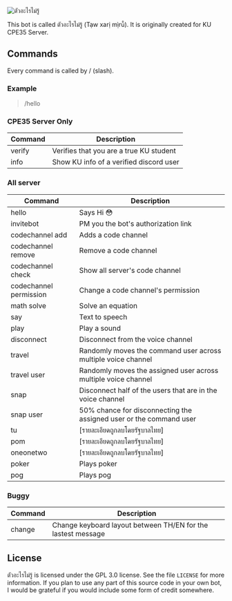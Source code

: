 ![ตัวอะไรไม่รู้](https://cdn.discordapp.com/avatars/570544162555035658/54af40f5b4815fa1961836f280b72452.png?size=128)


This bot is called ตัวอะไรไม่รู้ (Tạw xarị mị̀rū̂). It is originally created for KU CPE35 Server.



<h2>Commands</h2>


Every command is called by / (slash).

<h3>Example</h3>


> /hello


<h3>CPE35 Server Only</h3>

|Command  | Description |
|--|--|
|verify|Verifies that you are a true KU student|
|info|Show KU info of a verified discord user|


<h3>All server</h3>

|Command  | Description |
|--|--|
| hello | Says Hi :flushed: |
|invitebot|PM you the bot's authorization link|
|codechannel add|Adds a code channel|
|codechannel remove|Remove a code channel|
|codechannel check|Show all server's code channel|
|codechannel permission|Change a code channel's permission|
|math solve|Solve an equation|
|say|Text to speech|
|play|Play a sound|
|disconnect|Disconnect from the voice channel|
|travel|Randomly moves the command user across multiple voice channel|
|travel user|Randomly moves the assigned user across multiple voice channel|
|snap|Disconnect half of the users that are in the voice channel|
|snap user|50% chance for disconnecting the assigned user or the command user|
|tu|[รายละเอียดถูกลบโดยรัฐบาลไทย]|
|pom|[รายละเอียดถูกลบโดยรัฐบาลไทย]|
|oneonetwo|[รายละเอียดถูกลบโดยรัฐบาลไทย]|
|poker|Plays poker|
|pog|Plays pog|


<h3>Buggy</h3>

|Command  | Description |
|--|--|
|change|Change keyboard layout between TH/EN for the lastest message|

## License

ตัวอะไรไม่รู้ is licensed under the GPL 3.0 license. See the file `LICENSE` for more information. If you plan to use any part of this source code in your own bot, I would be grateful if you would include some form of credit somewhere.


